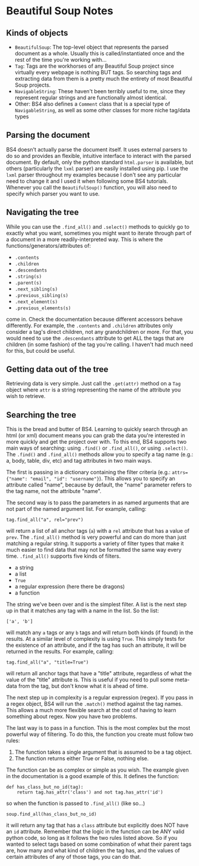 Beautiful Soup Notes
=============================================================
## Kinds of objects
- ```BeautifulSoup```: The top-level object that represents the parsed document as a whole. Usually this is called/instantiated once and the rest of the time you're working with...
- ```Tag```: Tags are the workhorses of any Beautiful Soup project since virtually every webpage is nothing BUT tags. So searching tags and extracting data from them is a pretty much the entirety of most Beautiful Soup projects.
- ```NavigableString```: These haven't been terribly useful to me, since they represent regular strings and are functionally almost identical.
- Other: BS4 also defines a ```Comment``` class that is a special type of ```NavigableString```, as well as some other classes for more niche tag/data types

		
## Parsing the document
BS4 doesn't actually parse the document itself. It uses external parsers to do so and provides an flexible, intuitive interface to interact with the parsed document. By default, only the python standard ```html.parser``` is available, but others (particularly the ```lxml``` parser) are easily installed using pip. I use the ```lxml``` parser throughout my examples because I don't see any particular need to change it and I used it when following some BS4 tutorials. Whenever you call the ```BeautifulSoup()``` function, you will also need to specify which parser you want to use.
	
## Navigating the tree
While you can use the ```.find_all()``` and ```.select()``` methods to quickly go to exactly what you want, sometimes you might want to iterate through part of a document in a more readily-interpreted way. This is where the functions/generators/attributes of:
- ```.contents```
- ```.children```
- ```.descendants```
- ```.string(s)```
- ```.parent(s)```
- ```.next_sibling(s)```
- ```.previous_sibling(s)```
- ```.next_element(s)```
- ```.previous_elements(s)```

come in. Check the documentation because different accessors behave differently. For example, the ```.contents``` and ```.children``` attributes only consider a tag's direct children, not any grandchildren or more. For that, you would need to use the ```.descendants``` attribute to get ALL the tags that are children (in some fashion) of the tag you're calling. I haven't had much need for this, but could be useful.

## Getting data out of the tree
Retrieving data is very simple. Just call the ```.get(attr)``` method on a ```Tag``` object where ```attr``` is a string representing the name of the attribute you wish to retrieve.

## Searching the tree
This is the bread and butter of BS4. Learning to quickly search through an html (or xml) document means you can grab the data you're interested in more quickly and get the project over with. To this end, BS4 supports two main ways of searching: using ```.find()``` or ```.find_all()```, or using ```.select()```. The ```.find()``` and ```.find_all()``` methods allow you to specify a tag name (e.g.: a, body, table, div, etc) and tag attributes in two main ways. 

The first is passing in a dictionary containing the filter criteria (e.g.: ```attrs={"name": "email", "id": "username"}```). This allows you to specify an attribute called "name", because by default, the "name" parameter refers to the tag name, not the attribute "name".

The second way is to pass the parameters in as named arguments that are not part of the named argument list. For example, calling:

```tag.find_all("a", rel="prev")```

will return a list of all anchor tags (```a```) with a ```rel``` attribute that has a value of ```prev```. 
The ```.find_all()``` method is very powerful and can do more than just matching a regular string. It supports a variety of filter types that make it much easier to find data that may not be formatted the same way every time. ```.find_all()``` supports five kinds of filters.
- a string
- a list
- ```True```
- a regular expression (here there be dragons)
- a function

The string we've been over and is the simplest filter. A list is the next step up in that it matches any tag with a name in the list. So the list:

```['a', 'b']```

will match any ```a``` tags or any ```b``` tags and will return both kinds (if found) in the results. At a similar level of complexity is using ```True```. This simply tests for the existence of an attribute, and if the tag has such an attribute, it will be returned in the results. For example, calling:

```tag.find_all("a", "title=True")```

will return all anchor tags that have a "title" attribute, regardless of what the value of the "title" attribute is. This is useful if you need to pull some meta-data from the tag, but don't know what it is ahead of time.

The next step up in complexity is a regular expression (regex). If you pass in a regex object, BS4 will run the ```.match()``` method against the tag names. This allows a much more flexible search at the cost of having to learn something about regex. Now you have two problems. 

The last way is to pass in a function. This is the most complex but the most powerful way of filtering. To do this, the function you create must follow two rules:
1) The function takes a single argument that is assumed to be a tag object.
2) The function returns either True or False, nothing else.

The function can be as complex or simple as you wish. The example given in the documentation is a good example of this. It defines the function:
```
def has_class_but_no_id(tag):
    return tag.has_attr('class') and not tag.has_attr('id')
```

so when the function is passed to ```.find_all()``` (like so...)

```soup.find_all(has_class_but_no_id)```

it will return any tag that has a ```class``` attribute but explicitly does NOT have an ```id``` attribute. Remember that the logic in the function can be ANY valid python code, so long as it follows the two rules listed above. So if you wanted to select tags based on some combination of what their parent tags are, how many and what kind of children the tag has, and the values of certain attributes of any of those tags, you can do that.
